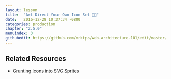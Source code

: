 ```yaml
---
layout: lesson
title:  "Art Direct Your Own Icon Set 👩‍🎨"
date:   2016-12-28 10:37:34 -0800
categories: production
chapter: "2.5.0"
menuindex: 3
githubedit: https://github.com/mrktps/web-architecture-101/edit/master/_unit_2/art-direct-your-own-icon-set.markdown
---
```


## Related Resources 
 - [Grunting Icons into SVG Sprites](https://markup.tips/projects/grunting-icons-into-svg-sprites.html#focus)
